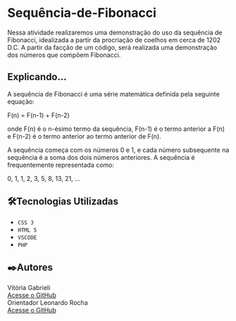 # Sequência-de-Fibonacci
Nessa atividade realizaremos uma demonstração do uso da sequência de Fibonacci, idealizada a partir da procriação de coelhos em cerca de 1202 D.C. A partir da facção de um código, será realizada uma demonstração dos números que compõem Fibonacci.

## Explicando...

A sequência de Fibonacci é uma série matemática definida pela seguinte equação:

F(n) = F(n-1) + F(n-2)

onde F(n) é o n-ésimo termo da sequência, F(n-1) é o termo anterior a F(n) e F(n-2) é o termo anterior ao termo anterior de F(n).

A sequência começa com os números 0 e 1, e cada número subsequente na sequência é a soma dos dois números anteriores. A sequência é frequentemente representada como:

0, 1, 1, 2, 3, 5, 8, 13, 21, ...

## 🛠️Tecnologias Utilizadas 

- ``CSS 3``
- ``HTML 5``
- ``VSCODE``
- ``PHP``

## ✒️Autores 

Vitória Gabrieli  
[Acesse o GitHub](https://github.com/vickieww)  
Orientador Leonardo Rocha  
[Acesse o GitHub](https://github.com/LeonardoRochaMarista)

